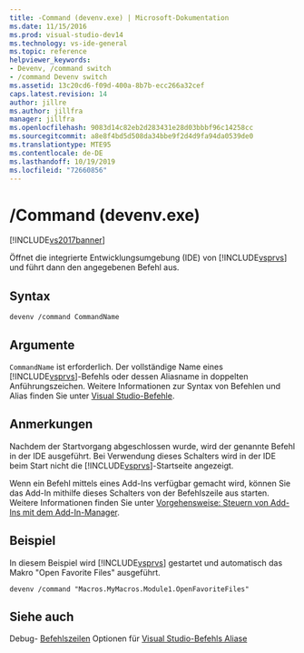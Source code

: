 ```yaml
---
title: -Command (devenv.exe) | Microsoft-Dokumentation
ms.date: 11/15/2016
ms.prod: visual-studio-dev14
ms.technology: vs-ide-general
ms.topic: reference
helpviewer_keywords:
- Devenv, /command switch
- /command Devenv switch
ms.assetid: 13c20cd6-f09d-400a-8b7b-ecc266a32cef
caps.latest.revision: 14
author: jillre
ms.author: jillfra
manager: jillfra
ms.openlocfilehash: 9083d14c82eb2d283431e28d03bbbf96c14258cc
ms.sourcegitcommit: a8e8f4bd5d508da34bbe9f2d4d9fa94da0539de0
ms.translationtype: MTE95
ms.contentlocale: de-DE
ms.lasthandoff: 10/19/2019
ms.locfileid: "72660856"
---
```

# <a name="command-devenvexe"></a>/Command (devenv.exe)
[!INCLUDE[vs2017banner](../../includes/vs2017banner.md)]

Öffnet die integrierte Entwicklungsumgebung (IDE) von [!INCLUDE[vsprvs](../../includes/vsprvs-md.md)] und führt dann den angegebenen Befehl aus.

## <a name="syntax"></a>Syntax

```
devenv /command CommandName
```

## <a name="arguments"></a>Argumente
 `CommandName` ist erforderlich. Der vollständige Name eines [!INCLUDE[vsprvs](../../includes/vsprvs-md.md)]-Befehls oder dessen Aliasname in doppelten Anführungszeichen. Weitere Informationen zur Syntax von Befehlen und Alias finden Sie unter [Visual Studio-Befehle](../../ide/reference/visual-studio-commands.md).

## <a name="remarks"></a>Anmerkungen
 Nachdem der Startvorgang abgeschlossen wurde, wird der genannte Befehl in der IDE ausgeführt. Bei Verwendung dieses Schalters wird in der IDE beim Start nicht die [!INCLUDE[vsprvs](../../includes/vsprvs-md.md)]-Startseite angezeigt.

 Wenn ein Befehl mittels eines Add-Ins verfügbar gemacht wird, können Sie das Add-In mithilfe dieses Schalters von der Befehlszeile aus starten. Weitere Informationen finden Sie unter [Vorgehensweise: Steuern von Add-Ins mit dem Add-In-Manager](https://msdn.microsoft.com/library/4f60444a-cb48-4cdb-8df4-941f6419aeeb).

## <a name="example"></a>Beispiel
 In diesem Beispiel wird [!INCLUDE[vsprvs](../../includes/vsprvs-md.md)] gestartet und automatisch das Makro "Open Favorite Files" ausgeführt.

```
devenv /command "Macros.MyMacros.Module1.OpenFavoriteFiles"
```

## <a name="see-also"></a>Siehe auch
 Debug- [Befehlszeilen](../../ide/reference/devenv-command-line-switches.md) Optionen für [Visual Studio-Befehls Aliase](../../ide/reference/visual-studio-command-aliases.md)
